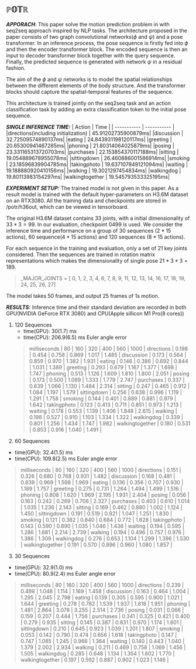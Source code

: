 

## $\mathbb{POTR}$
***APPORACH***:
This paper solve the motion prediction problem in with seq2seq approach inspired by NLP tasks. The architecture proposed in the paper consists of two graph convolutional networks($\phi$ and $\psi$) and a pose transformer. In an inference process, the pose sequence is firstly fed into $\phi$ and then the encoder transformer block. The encoded sequence is then an input to decoder transformer block together with the query sequence. Finally, the predicted sequence is generated with network $\psi$ in a residual fashion. 

The aim of the $\phi$ and $\psi$ networks is to model the spatial relationships between the different elements of the body structure. And the transformer blocks should capture the spatial-temporal features of the sequence.

This architecture is trained jointly on the seq2seq task and an action classification task by adding an extra classification token to the initial pose sequence.

***SINGLE INFERENCE TIME:***
| Action | Time | 
| ----------- | ----------- | 
|directions(including initialization) | 45.91202735900879ms|
|discussion | 32.72509574890137ms|
|eating | 24.843931198120117ms|
|greeting | 20.65300941467285ms|
|phoning | 21.80314064025879ms|
|posing | 23.331165313720703ms|
|purchases | 22.153854370117188ms|
|sitting | 19.054889678955078ms|
|sittingdown | 26.460886001586914ms|
|smoking | 23.18596839904785ms|
|takingphoto | 19.637107849121094ms|
|waiting | 19.188880920410156ms|
|walking | 19.3021297454834ms|
|walkingdog | 19.80113983154297ms|
|walkingtogether | 19.545793533325195ms|

***EXPERIMENT SETUP:***
The trained model is not given in this paper. As a result model is trained with the default hyper-parameters on H3.6M dataset on an RTX3080. All the training data and checkpoints are stored in /potr/h36out, which can be viewed in tensorboard. 

The original H3.6M dataset contains 33 joints, with a initial dimensionality of $33*3=99$. In our evaluation, checkpoint 0499 is used. We consider the inference time and performance on a group of 30 sequences ($2* 15$ actions), 60 sequence($4* 15$ actions) and 120 sequences ($8* 15$ actions). 

For each sequence in the training and evaluation, only a set of 21 key joints considered. Then the sequences are trained in rotation matrix representations which makes the dimensionality of single pose $21*3*3=189$.
> _MAJOR_JOINTS = [ 0, 1, 2, 3, 4, 6, 7, 8, 9, 11, 12, 13, 14, 16, 17, 18, 19, 24, 25, 26, 27]

The model takes 50 frames, and output 25 frames of 1s motion.


***RESULTS:***
Inference time and their standard deviation are recorded in both GPU(NVIDIA GeForce RTX 3080) and CPU(Apple sillicon M1 Pro(8 cores))
1. 120 Sequences
	- time(GPU): 30(1.7) ms 
	- time(CPU): 206.9(6.5) ms
	Euler angle error
	> milliseconds     |    80 |   160 |   320 |   400 |   560 |  1000 |
		directions       | 0.198 | 0.454 | 0.758 | 0.869 | 1.017 | 1.485 |
		discussion       | 0.173 | 0.564 | 0.859 | 0.970 | 1.382 | 1.931 |
		eating           | 0.146 | 0.386 | 0.692 | 0.844 | 1.031 | 1.389 |
		greeting         | 0.293 | 0.679 | 1.167 | 1.377 | 1.698 | 1.747 |
		phoning          | 0.513 | 1.126 | 1.609 | 1.810 | 1.800 | 2.051 |
		posing           | 0.173 | 0.500 | 1.089 | 1.333 | 1.779 | 2.747 |
		purchases        | 0.337 | 0.639 | 1.066 | 1.130 | 1.484 | 2.314 |
		sitting          | 0.247 | 0.465 | 0.912 | 1.084 | 1.197 | 1.579 |
		sittingdown      | 0.256 | 0.638 | 0.996 | 1.119 | 1.291 | 1.758 |
		smoking          | 0.144 | 0.401 | 0.889 | 0.881 | 0.979 | 1.642 |
		takingphoto      | 0.123 | 0.413 | 0.711 | 0.851 | 0.973 | 1.213 |
		waiting          | 0.178 | 0.553 | 1.139 | 1.406 | 1.848 | 2.615 |
		walking          | 0.198 | 0.527 | 0.910 | 1.103 | 1.334 | 1.322 |
		walkingdog       | 0.339 | 0.801 | 1.256 | 1.434 | 1.747 | 1.982 |
		walkingtogether  | 0.180 | 0.531 | 0.853 | 0.916 | 1.040 | 1.491 |
2. 60 Sequences
- time(GPU): 32.4(1.5) ms
- time(CPU):  109.8(2.5) ms
	Euler angle error
> 	milliseconds     |    80 |   160 |   320 |   400 |   560 |  1000 |
> 	directions       | 0.151 | 0.326 | 0.680 | 0.768 | 0.931 | 1.482 |
> 	discussion       | 0.168 | 0.481 | 0.839 | 0.969 | 1.598 | 1.969 |
> 	eating           | 0.136 | 0.356 | 0.707 | 0.930 | 1.189 | 1.757 |
> 	greeting         | 0.275 | 0.731 | 1.264 | 1.494 | 1.499 | 1.516 |
> 	phoning          | 0.808 | 1.620 | 1.969 | 2.195 | 1.931 | 2.404 |
> 	posing           | 0.056 | 0.163 | 0.242 | 0.269 | 0.708 | 2.327 |
> 	purchases        | 0.403 | 0.610 | 1.014 | 1.035 | 1.236 | 2.143 |
> 	sitting          | 0.169 | 0.462 | 0.880 | 1.002 | 1.124 | 1.450 |
> 	sittingdown      | 0.191 | 0.519 | 0.921 | 1.047 | 1.251 | 1.830 |
> 	smoking          | 0.121 | 0.382 | 0.840 | 0.684 | 0.772 | 1.628 |
> 	takingphoto      | 0.143 | 0.590 | 0.890 | 1.035 | 1.046 | 1.436 |
> 	waiting          | 0.194 | 0.595 | 1.286 | 1.681 | 2.214 | 2.739 |
> 	walking          | 0.194 | 0.496 | 0.757 | 0.976 | 1.386 | 1.309 |
> 	walkingdog       | 0.276 | 0.653 | 1.104 | 1.299 | 1.396 | 1.530 |
> 	walkingtogether  | 0.191 | 0.570 | 0.896 | 0.960 | 1.080 | 1.857 |

3. 30 Sequences
- time(GPU): 32.9(1.0) ms
- time(CPU): 80.9(2.4) ms
	Euler angle error
>	milliseconds     |    80 |   160 |   320 |   400 |   560 |  1000 |
>	directions       | 0.239 | 0.498 | 1.048 | 1.114 | 1.169 | 1.458 |
>	discussion       | 0.163 | 0.464 | 1.004 | 1.295 | 2.045 | 2.798 |
>	eating           | 0.139 | 0.305 | 0.595 | 0.900 | 1.021 | 1.644 |
>	greeting         | 0.278 | 0.782 | 1.539 | 1.937 | 1.818 | 1.951 |
>	phoning          | 1.481 | 2.864 | 3.078 | 3.255 | 2.514 | 2.736 |
>	posing           | 0.031 | 0.066 | 0.159 | 0.207 | 0.444 | 1.756 |
>	purchases        | 0.341 | 0.325 | 0.421 | 0.400 | 0.279 | 0.935 |
>	sitting          | 0.145 | 0.387 | 0.831 | 0.970 | 1.174 | 1.601 |
>	sittingdown      | 0.210 | 0.645 | 0.923 | 1.039 | 1.201 | 1.807 |
>	smoking          | 0.053 | 0.142 | 0.790 | 0.474 | 0.656 | 1.618 |
>	takingphoto      | 0.147 | 0.747 | 1.085 | 1.245 | 0.966 | 1.364 |
>	waiting          | 0.140 | 0.443 | 1.040 | 1.379 | 2.002 | 2.934 |
>	walking          | 0.211 | 0.469 | 0.758 | 1.069 | 1.456 | 1.505 |
>	walkingdog       | 0.285 | 0.648 | 1.134 | 1.354 | 1.602 | 1.770 |
>	walkingtogether  | 0.197 | 0.592 | 0.887 | 0.902 | 1.023 | 1.146 |




